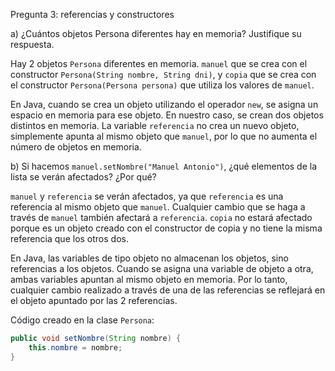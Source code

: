 Pregunta 3: referencias y constructores

a) ¿Cuántos objetos Persona diferentes hay en memoria? Justifique su respuesta.

Hay 2 objetos `Persona` diferentes en memoria. `manuel` que se crea con el constructor `Persona(String nombre, String dni)`, y `copia` que se crea con el constructor `Persona(Persona persona)` que utiliza los valores de `manuel`.

En Java, cuando se crea un objeto utilizando el operador `new`, se asigna un espacio en memoria para ese objeto. En nuestro caso, se crean dos objetos distintos en memoria. La variable `referencia` no crea un nuevo objeto, simplemente apunta al mismo objeto que `manuel`, por lo que no aumenta el número de objetos en memoria.

b) Si hacemos `manuel.setNombre("Manuel Antonio")`, ¿qué elementos de la lista se verán afectados? ¿Por qué?

`manuel` y `referencia` se verán afectados, ya que `referencia` es una referencia al mismo objeto que `manuel`. Cualquier cambio que se haga a través de `manuel` también afectará a `referencia`. `copia` no estará afectado porque es un objeto creado con el constructor de copia y no tiene la misma referencia que los otros dos.

En Java, las variables de tipo objeto no almacenan los objetos, sino referencias a los objetos. Cuando se asigna una variable de objeto a otra, ambas variables apuntan al mismo objeto en memoria. Por lo tanto, cualquier cambio realizado a través de una de las referencias se reflejará en el objeto apuntado por las 2 referencias.

Código creado en la clase `Persona`:

```java
public void setNombre(String nombre) {
    this.nombre = nombre;
}